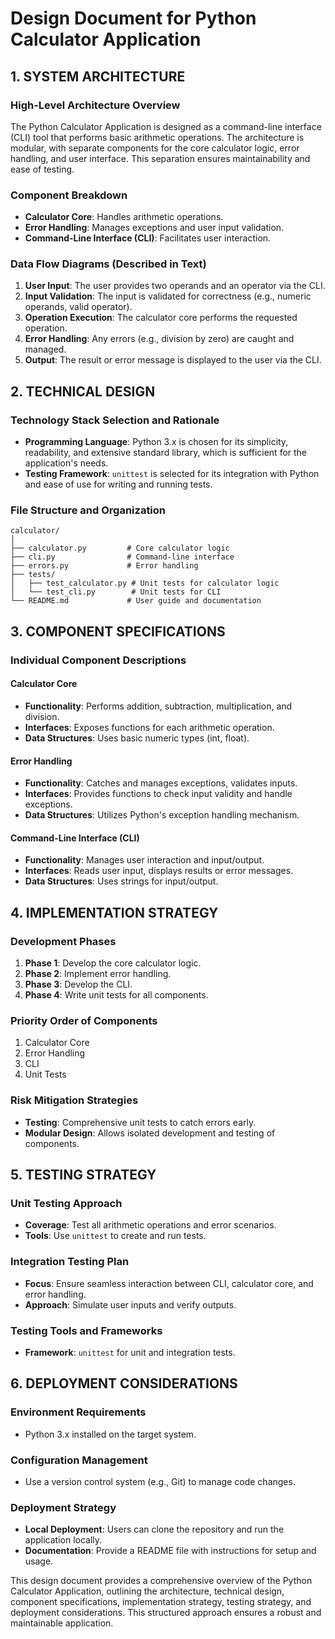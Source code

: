 # Design Document for Python Calculator Application

## 1. SYSTEM ARCHITECTURE

### High-Level Architecture Overview
The Python Calculator Application is designed as a command-line interface (CLI) tool that performs basic arithmetic operations. The architecture is modular, with separate components for the core calculator logic, error handling, and user interface. This separation ensures maintainability and ease of testing.

### Component Breakdown
- **Calculator Core**: Handles arithmetic operations.
- **Error Handling**: Manages exceptions and user input validation.
- **Command-Line Interface (CLI)**: Facilitates user interaction.

### Data Flow Diagrams (Described in Text)
1. **User Input**: The user provides two operands and an operator via the CLI.
2. **Input Validation**: The input is validated for correctness (e.g., numeric operands, valid operator).
3. **Operation Execution**: The calculator core performs the requested operation.
4. **Error Handling**: Any errors (e.g., division by zero) are caught and managed.
5. **Output**: The result or error message is displayed to the user via the CLI.

## 2. TECHNICAL DESIGN

### Technology Stack Selection and Rationale
- **Programming Language**: Python 3.x is chosen for its simplicity, readability, and extensive standard library, which is sufficient for the application's needs.
- **Testing Framework**: `unittest` is selected for its integration with Python and ease of use for writing and running tests.

### File Structure and Organization
```
calculator/
│
├── calculator.py         # Core calculator logic
├── cli.py                # Command-line interface
├── errors.py             # Error handling
├── tests/
│   ├── test_calculator.py # Unit tests for calculator logic
│   └── test_cli.py        # Unit tests for CLI
└── README.md             # User guide and documentation
```

## 3. COMPONENT SPECIFICATIONS

### Individual Component Descriptions

#### Calculator Core
- **Functionality**: Performs addition, subtraction, multiplication, and division.
- **Interfaces**: Exposes functions for each arithmetic operation.
- **Data Structures**: Uses basic numeric types (int, float).

#### Error Handling
- **Functionality**: Catches and manages exceptions, validates inputs.
- **Interfaces**: Provides functions to check input validity and handle exceptions.
- **Data Structures**: Utilizes Python's exception handling mechanism.

#### Command-Line Interface (CLI)
- **Functionality**: Manages user interaction and input/output.
- **Interfaces**: Reads user input, displays results or error messages.
- **Data Structures**: Uses strings for input/output.

## 4. IMPLEMENTATION STRATEGY

### Development Phases
1. **Phase 1**: Develop the core calculator logic.
2. **Phase 2**: Implement error handling.
3. **Phase 3**: Develop the CLI.
4. **Phase 4**: Write unit tests for all components.

### Priority Order of Components
1. Calculator Core
2. Error Handling
3. CLI
4. Unit Tests

### Risk Mitigation Strategies
- **Testing**: Comprehensive unit tests to catch errors early.
- **Modular Design**: Allows isolated development and testing of components.

## 5. TESTING STRATEGY

### Unit Testing Approach
- **Coverage**: Test all arithmetic operations and error scenarios.
- **Tools**: Use `unittest` to create and run tests.

### Integration Testing Plan
- **Focus**: Ensure seamless interaction between CLI, calculator core, and error handling.
- **Approach**: Simulate user inputs and verify outputs.

### Testing Tools and Frameworks
- **Framework**: `unittest` for unit and integration tests.

## 6. DEPLOYMENT CONSIDERATIONS

### Environment Requirements
- Python 3.x installed on the target system.

### Configuration Management
- Use a version control system (e.g., Git) to manage code changes.

### Deployment Strategy
- **Local Deployment**: Users can clone the repository and run the application locally.
- **Documentation**: Provide a README file with instructions for setup and usage.

This design document provides a comprehensive overview of the Python Calculator Application, outlining the architecture, technical design, component specifications, implementation strategy, testing strategy, and deployment considerations. This structured approach ensures a robust and maintainable application.